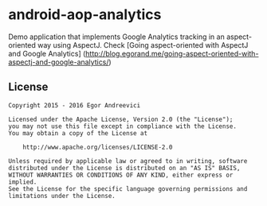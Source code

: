 # android-aop-analytics

Demo application that implements Google Analytics tracking in an aspect-oriented way using AspectJ.
Check [Going aspect-oriented with AspectJ and Google Analytics]
(http://blog.egorand.me/going-aspect-oriented-with-aspectj-and-google-analytics/)

License
-------

    Copyright 2015 - 2016 Egor Andreevici

    Licensed under the Apache License, Version 2.0 (the "License");
    you may not use this file except in compliance with the License.
    You may obtain a copy of the License at

        http://www.apache.org/licenses/LICENSE-2.0

    Unless required by applicable law or agreed to in writing, software
    distributed under the License is distributed on an "AS IS" BASIS,
    WITHOUT WARRANTIES OR CONDITIONS OF ANY KIND, either express or implied.
    See the License for the specific language governing permissions and
    limitations under the License.
